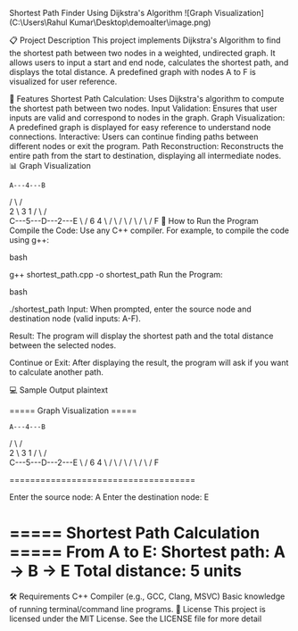 Shortest Path Finder Using Dijkstra's Algorithm
![Graph Visualization](C:\Users\Rahul Kumar\Desktop\demoalter\image.png)

📋 Project Description
This project implements Dijkstra's Algorithm to find the shortest path between two nodes in a weighted, undirected graph. It allows users to input a start and end node, calculates the shortest path, and displays the total distance. A predefined graph with nodes A to F is visualized for user reference.

🎯 Features
Shortest Path Calculation: Uses Dijkstra's algorithm to compute the shortest path between two nodes.
Input Validation: Ensures that user inputs are valid and correspond to nodes in the graph.
Graph Visualization: A predefined graph is displayed for easy reference to understand node connections.
Interactive: Users can continue finding paths between different nodes or exit the program.
Path Reconstruction: Reconstructs the entire path from the start to destination, displaying all intermediate nodes.
📊 Graph Visualization

    A---4---B
   / \     / \
  2   \   3   1
 /     \ /     \
C---5---D---2---E
 \             /
  6           4
   \         /
    \       /
     \     /
      \   /
       \ /
        F
🚀 How to Run the Program
Compile the Code: Use any C++ compiler. For example, to compile the code using g++:

bash

g++ shortest_path.cpp -o shortest_path
Run the Program:

bash

./shortest_path
Input: When prompted, enter the source node and destination node (valid inputs: A-F).

Result: The program will display the shortest path and the total distance between the selected nodes.

Continue or Exit: After displaying the result, the program will ask if you want to calculate another path.

💻 Sample Output
plaintext

===== Graph Visualization =====

    A---4---B
   / \     / \
  2   \   3   1
 /     \ /     \
C---5---D---2---E
 \             /
  6           4
   \         /
    \       /
     \     /
      \   /
       \ /
        F

====================================

Enter the source node: A
Enter the destination node: E

===== Shortest Path Calculation =====
From A to E:
Shortest path: A -> B -> E
Total distance: 5 units
=====================================
🛠️ Requirements
C++ Compiler (e.g., GCC, Clang, MSVC)
Basic knowledge of running terminal/command line programs.
📄 License
This project is licensed under the MIT License. See the LICENSE file for more detail